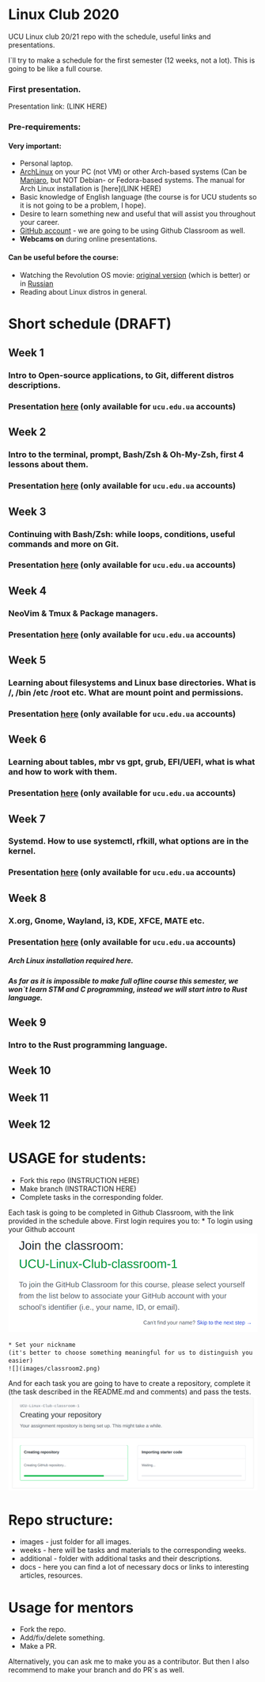 # Linux Club 2020
UCU Linux club 20/21 repo with the schedule, useful links and presentations.

I\`ll try to make a schedule for the first semester (12 weeks, not a lot).  This is going to be like a full course.

### First presentation.
Presentation link: (LINK HERE)

### Pre-requirements:
#### Very important:
- Personal laptop.
- [ArchLinux](https://www.archlinux.org/) on your PC (not VM) or other Arch-based systems (Can be [Manjaro](https://manjaro.org/downloads/official/gnome/), but NOT Debian- or Fedora-based systems. The manual for Arch Linux installation is [here](LINK HERE)
- Basic knowledge of English language (the course is for UCU students so it is not going to be a problem, I hope).
- Desire to learn something new and useful that will assist you throughout your career.
- [GitHub account](https://github.com/) - we are going to be using Github Classroom as well.
- **Webcams on** during online presentations.

#### Can be useful before the course:

- Watching the Revolution OS movie: [original version](https://www.youtube.com/watch?v=4vW62KqKJ5A) (which is better) or in [Russian](https://www.youtube.com/watch?v=n1F_MfLRlX0)
- Reading about Linux distros in general.

# Short schedule (DRAFT)

## Week 1
### Intro to Open-source applications, to Git, different distros descriptions.
### Presentation [here]() (only available for `ucu.edu.ua` accounts)

## Week 2
### Intro to the terminal, prompt, Bash/Zsh & Oh-My-Zsh, first 4 lessons about them.
### Presentation [here](https://docs.google.com/presentation/d/1FFq8y8JiED1F6LDFileied_j3WszPPxdANb-rxlKa8w/edit?usp=sharing) (only available for `ucu.edu.ua` accounts)

## Week 3
### Continuing with Bash/Zsh:  while loops, conditions, useful commands and more on Git.
### Presentation [here]() (only available for `ucu.edu.ua` accounts)

## Week 4
### NeoVim & Tmux & Package managers.
### Presentation [here]() (only available for `ucu.edu.ua` accounts)

## Week 5
### Learning about filesystems and Linux base directories. What is /, /bin /etc /root etc. What are mount point and permissions.

### Presentation [here]() (only available for `ucu.edu.ua` accounts)
## Week 6
### Learning about tables, mbr vs gpt, grub, EFI/UEFI, what is what and how to work with them.
### Presentation [here]() (only available for `ucu.edu.ua` accounts)

## Week 7
### Systemd. How to use systemctl, rfkill, what options are in the kernel.
### Presentation [here]() (only available for `ucu.edu.ua` accounts)

## Week 8
### X.org, Gnome, Wayland, **i3**, KDE, XFCE, MATE etc.
### Presentation [here]() (only available for `ucu.edu.ua` accounts)

##### Arch Linux installation required here.

##### As far as it is impossible to make full ofline course this semester, we won\`t learn STM and C programming, instead we will start intro to Rust language.

## Week 9
### Intro to the Rust programming language.

## Week 10
### 

## Week 11
### 

## Week 12
### 

# USAGE for students:

- Fork this repo (INSTRUCTION HERE)
- Make branch (INSTRACTION HERE)
- Complete tasks in the corresponding folder.

Each task is going to be completed in Github Classroom, with the link provided in the schedule above. First login requires you to:
	* To login using your Github account 
	![](images/classroom1.png)
	
	* Set your nickname 
	(it's better to choose something meaningful for us to distinguish you easier) 
	![](images/classroom2.png)

And for each task you are going to have to create a repository, 
complete it (the task described in the README.md and comments) and pass the tests. 
![](images/classroom3.png)

# Repo structure:

- images - just folder for all images.
- weeks - here will be tasks and materials to the corresponding weeks.
- additional - folder with additional tasks and their descriptions. 
- docs - here you can find a lot of necessary docs or links to interesting articles, resources.

# Usage for mentors
- Fork the repo.
- Add/fix/delete something.
- Make a PR.

Alternatively, you can ask me to make you as a contributor. But then I also recommend to make your branch and do PR\`s as well.
